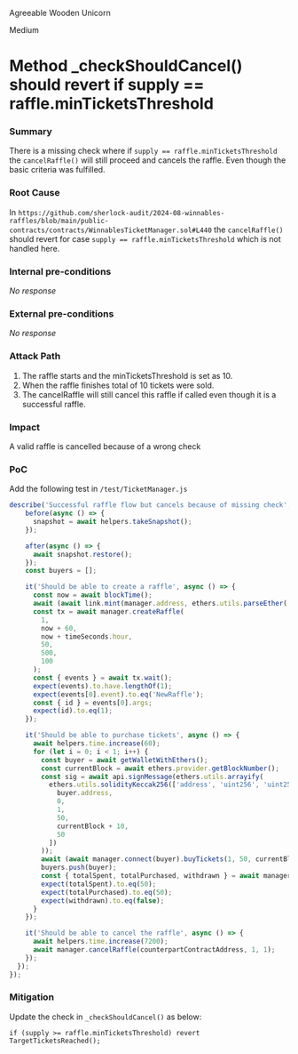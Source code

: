 Agreeable Wooden Unicorn

Medium

# Method _checkShouldCancel() should revert if supply == raffle.minTicketsThreshold

### Summary

There is a missing check where if `supply == raffle.minTicketsThreshold` the `cancelRaffle()` will still proceed and cancels the raffle. Even though the basic criteria was fulfilled.

### Root Cause

In `https://github.com/sherlock-audit/2024-08-winnables-raffles/blob/main/public-contracts/contracts/WinnablesTicketManager.sol#L440` the `cancelRaffle()` should revert for case `supply == raffle.minTicketsThreshold` which is not handled here.

### Internal pre-conditions

_No response_

### External pre-conditions

_No response_

### Attack Path

1. The raffle starts and the minTicketsThreshold is set as 10.
2. When the raffle finishes total of 10 tickets were sold.
3. The cancelRaffle will still cancel this raffle if called even though it is a successful raffle.

### Impact

A valid raffle is cancelled because of a wrong check

### PoC

Add the following test in `/test/TicketManager.js`
```javascript
describe('Successful raffle flow but cancels because of missing check', () => {
    before(async () => {
      snapshot = await helpers.takeSnapshot();
    });

    after(async () => {
      await snapshot.restore();
    });
    const buyers = [];

    it('Should be able to create a raffle', async () => {
      const now = await blockTime();
      await (await link.mint(manager.address, ethers.utils.parseEther('100'))).wait();
      const tx = await manager.createRaffle(
        1,
        now + 60,
        now + timeSeconds.hour,
        50,
        500,
        100
      );
      const { events } = await tx.wait();
      expect(events).to.have.lengthOf(1);
      expect(events[0].event).to.eq('NewRaffle');
      const { id } = events[0].args;
      expect(id).to.eq(1);
    });

    it('Should be able to purchase tickets', async () => {
      await helpers.time.increase(60);
      for (let i = 0; i < 1; i++) {
        const buyer = await getWalletWithEthers();
        const currentBlock = await ethers.provider.getBlockNumber();
        const sig = await api.signMessage(ethers.utils.arrayify(
          ethers.utils.solidityKeccak256(['address', 'uint256', 'uint256', 'uint16', 'uint256', 'uint256'], [
            buyer.address,
            0,
            1,
            50,
            currentBlock + 10,
            50
          ])
        ));
        await (await manager.connect(buyer).buyTickets(1, 50, currentBlock + 10, sig, { value: 50 })).wait();
        buyers.push(buyer);
        const { totalSpent, totalPurchased, withdrawn } = await manager.getParticipation(1, buyer.address);
        expect(totalSpent).to.eq(50);
        expect(totalPurchased).to.eq(50);
        expect(withdrawn).to.eq(false);
      }
    });

    it('Should be able to cancel the raffle', async () => {
      await helpers.time.increase(7200);
      await manager.cancelRaffle(counterpartContractAddress, 1, 1);
    });
  });
});

```

### Mitigation

Update the check in `_checkShouldCancel()` as below:
```solidity
if (supply >= raffle.minTicketsThreshold) revert TargetTicketsReached();
```